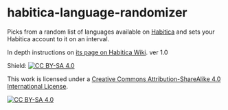 # habitica-language-randomizer
<p>Picks from a random list of languages available on <a href="https://habitica.com">Habitica</a> and sets your Habitica account to it on an interval.</p>

<p>In depth instructions on <a href="https://habitica.fandom.com/wiki/Habitica_Language_Randomizer">its page on Habitica Wiki</a>. ver 1.0</p>

Shield: [![CC BY-SA 4.0][cc-by-sa-shield]][cc-by-sa]

This work is licensed under a
[Creative Commons Attribution-ShareAlike 4.0 International License][cc-by-sa].

[![CC BY-SA 4.0][cc-by-sa-image]][cc-by-sa]

[cc-by-sa]: http://creativecommons.org/licenses/by-sa/4.0/
[cc-by-sa-image]: https://licensebuttons.net/l/by-sa/4.0/88x31.png
[cc-by-sa-shield]: https://img.shields.io/badge/License-CC%20BY--SA%204.0-lightgrey.svg

